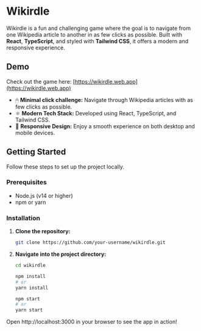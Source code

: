 # Wikirdle

Wikirdle is a fun and challenging game where the goal is to navigate from one Wikipedia article to another in as few clicks as possible. Built with **React**, **TypeScript**, and styled with **Tailwind CSS**, it offers a modern and responsive experience.

## Demo

Check out the game here:  [https://wikirdle.web.app](https://wikirdle.web.app)

- 🖱 **Minimal click challenge:** Navigate through Wikipedia articles with as few clicks as possible.
- ⚛️ **Modern Tech Stack:** Developed using React, TypeScript, and Tailwind CSS.
- 📱 **Responsive Design:** Enjoy a smooth experience on both desktop and mobile devices.

## Getting Started

Follow these steps to set up the project locally.

### Prerequisites

- Node.js (v14 or higher)
- npm or yarn

### Installation

1. **Clone the repository:**

   ```bash
   git clone https://github.com/your-username/wikirdle.git
   ```

2. **Navigate into the project directory:**

   ```bash
   cd wikirdle
   ```
   
   ```bash
   npm install
   # or
   yarn install
   ```

   ```bash
   npm start
   # or
   yarn start
   ```

Open http://localhost:3000 in your browser to see the app in action!

